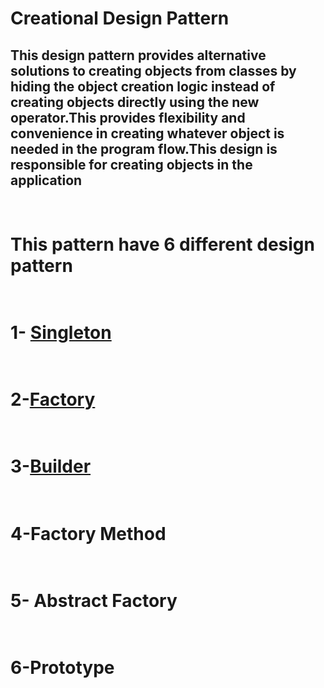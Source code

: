 
# Creational Design Pattern
## This design pattern provides alternative solutions to creating objects from classes by hiding the object creation logic instead of creating objects directly using the new operator.This provides flexibility and convenience in creating whatever object is needed in the program flow.This design is responsible for creating objects in the application
 # <br> This pattern have 6 different design pattern 
 # <br> 1- [Singleton](https://github.com/SongulSYTRK/Desing_Patterns/tree/master/Creational_Pattern/Singleton/SingletonExample_1)
 # <br> 2-[Factory](https://github.com/SongulSYTRK/Desing_Patterns/tree/master/Creational_Pattern/Factory/Factory_Example1)
 # <br> 3-[Builder](https://github.com/SongulSYTRK/Desing_Patterns/tree/master/Creational_Pattern/Builder/Builder_Example1)
 # <br> 4-Factory Method
 # <br> 5- Abstract Factory
 # <br> 6-Prototype
